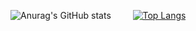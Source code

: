 ![Anurag's GitHub stats](https://github-readme-stats.vercel.app/api?username=gabrielcordls&show_icons=true&theme=gotham&&hide=issues,contribs)⠀⠀⠀
[![Top Langs](https://github-readme-stats.vercel.app/api/top-langs/?username=gabrielcordls&theme=gotham&hide=hack)](https://github.com/anuraghazra/github-readme-stats)



⠀⠀⠀⠀⠀⠀⠀
